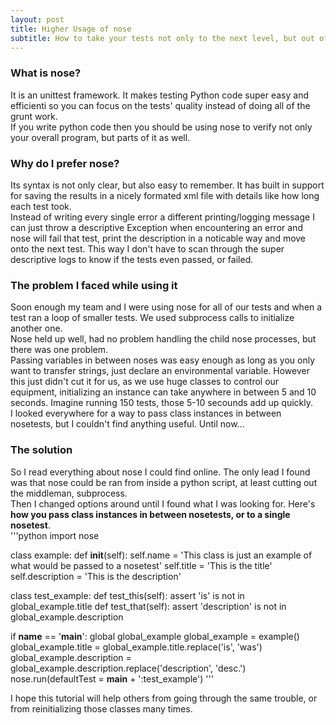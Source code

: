 ```yaml
---
layout: post
title: Higher Usage of nose
subtitle: How to take your tests not only to the next level, but out of this world
---
```

### What is nose?
It is an unittest framework. It makes testing Python code super easy and efficienti so you can focus on the tests' quality instead of doing all of the grunt work.  
If you write python code then you should be using nose to verify not only your overall program, but parts of it as well.  
### Why do I prefer nose?
Its syntax is not only clear, but also easy to remember. It has built in support for saving the results in a nicely formated xml file with details like how long each test took.  
Instead of writing every single error a different printing/logging message I can just throw a descriptive Exception when encountering an error and nose will fail that test, print the description in a noticable way and move onto the next test. This way I don't have to scan through the super descriptive logs to know if the tests even passed, or failed.  
### The problem I faced while using it
Soon enough my team and I were using nose for all of our tests and when a test ran a loop of smaller tests. We used subprocess calls to initialize another one.  
Nose held up well, had no problem handling the child nose processes, but there was one problem.  
Passing variables in between noses was easy enough as long as you only want to transfer strings, just declare an environmental variable. However this just didn't cut it for us, as we use huge classes to control our equipment, initializing an instance can take anywhere in between 5 and 10 seconds. Imagine running 150 tests, those 5-10 secounds add up quickly.  
I looked everywhere for a way to pass class instances in between nosetests, but I couldn't find anything useful. Until now...  
### The solution
So I read everything about nose I could find online. The only lead I found was that nose could be ran from inside a python script, at least cutting out the middleman, subprocess.  
Then I changed options around until I found what I was looking for. Here's **how you pass class instances in between nosetests, or to a single nosetest**.  
'''python
import nose

class example:
	def __init__(self):
		self.name = 'This class is just an example of what would be passed to a nosetest'
		self.title = 'This is the title'
		self.description = 'This is the description'

class test_example:
	def test_this(self):
		assert 'is' is not in global_example.title
	def test_that(self):
		assert 'description' is not in global_example.description

if __name__ == '__main__':
	global global_example
	global_example = example()
	global_example.title = global_example.title.replace('is', 'was')
	global_example.description = global_example.description.replace('description', 'desc.')
	nose.run(defaultTest = __main__ + ':test_example')
'''

I hope this tutorial will help others from going through the same trouble, or from reinitializing those classes many times.  
